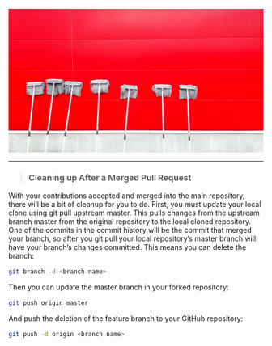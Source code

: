 ![alt_text](../public/delete-merged-branches.png)

---

> ### Cleaning up After a Merged Pull Request

With your contributions accepted and merged into the main repository, there will be a bit of cleanup for you to do. First, you must update your local clone using git pull upstream master. This pulls changes from the upstream branch master from the original repository to the local cloned repository. One of the commits in the commit history will be the commit that merged your branch, so after you git pull your local repository’s master branch will have your branch’s changes committed. This means you can delete the branch:

```bash
git branch -d <branch name>
```

Then you can update the master branch in your forked repository:

```bash
git push origin master
```

And push the deletion of the feature branch to your GitHub repository:

```bash
git push -d origin <branch name>
```

